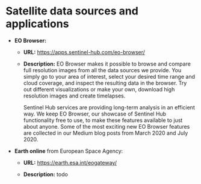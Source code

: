 Satellite data sources and applications
====================

- **EO Browser:**

    * **URL:** https://apps.sentinel-hub.com/eo-browser/

    * **Description:** EO Browser makes it possible to browse and compare full resolution images from all the data sources we provide. You simply go to your area of interest, select your desired time range and cloud coverage, and inspect the resulting data in the browser. Try out different visualizations or make your own, download high resolution images and create timelapses.

        Sentinel Hub services are providing long-term analysis in an efficient way. We keep EO Browser, our showcase of Sentinel Hub functionality free to use, to make these features available to just about anyone. Some of the most exciting new EO Browser features are collected in our Medium blog posts from March 2020 and July 2020.

- **Earth online** from European Space Agency:

    * **URL:** https://earth.esa.int/eogateway/

    * **Description:** todo